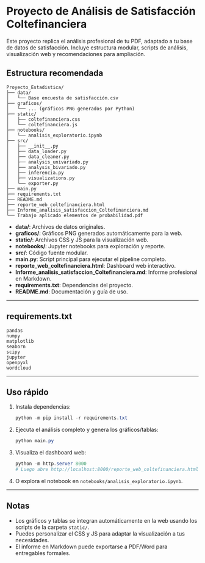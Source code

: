 # Proyecto de Análisis de Satisfacción Coltefinanciera

Este proyecto replica el análisis profesional de tu PDF, adaptado a tu base de datos de satisfacción. Incluye estructura modular, scripts de análisis, visualización web y recomendaciones para ampliación.

## Estructura recomendada

```
Proyecto_Estadistica/
├── data/
│   └── Base encuesta de satisfacción.csv
├── graficos/
│   └── ... (gráficos PNG generados por Python)
├── static/
│   ├── coltefinanciera.css
│   └── coltefinanciera.js
├── notebooks/
│   └── analisis_exploratorio.ipynb
├── src/
│   ├── __init__.py
│   ├── data_loader.py
│   ├── data_cleaner.py
│   ├── analysis_univariado.py
│   ├── analysis_bivariado.py
│   ├── inferencia.py
│   ├── visualizations.py
│   └── exporter.py
├── main.py
├── requirements.txt
├── README.md
├── reporte_web_coltefinanciera.html
├── Informe_analisis_satisfaccion_Coltefinanciera.md
└── Trabajo aplicado elementos de probabilidad.pdf
```

- **data/**: Archivos de datos originales.
- **graficos/**: Gráficos PNG generados automáticamente para la web.
- **static/**: Archivos CSS y JS para la visualización web.
- **notebooks/**: Jupyter notebooks para exploración y reporte.
- **src/**: Código fuente modular.
- **main.py**: Script principal para ejecutar el pipeline completo.
- **reporte_web_coltefinanciera.html**: Dashboard web interactivo.
- **Informe_analisis_satisfaccion_Coltefinanciera.md**: Informe profesional en Markdown.
- **requirements.txt**: Dependencias del proyecto.
- **README.md**: Documentación y guía de uso.

---

## requirements.txt

```
pandas
numpy
matplotlib
seaborn
scipy
jupyter
openpyxl
wordcloud
```

---

## Uso rápido

1. Instala dependencias:
   ```powershell
   python -m pip install -r requirements.txt
   ```
2. Ejecuta el análisis completo y genera los gráficos/tablas:
   ```powershell
   python main.py
   ```
3. Visualiza el dashboard web:
   ```powershell
   python -m http.server 8000
   # Luego abre http://localhost:8000/reporte_web_coltefinanciera.html en tu navegador
   ```
4. O explora el notebook en `notebooks/analisis_exploratorio.ipynb`.

---

## Notas
- Los gráficos y tablas se integran automáticamente en la web usando los scripts de la carpeta `static/`.
- Puedes personalizar el CSS y JS para adaptar la visualización a tus necesidades.
- El informe en Markdown puede exportarse a PDF/Word para entregables formales.
